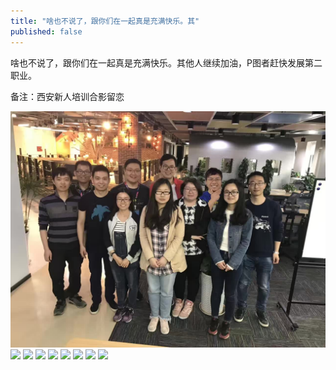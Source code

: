 ```yaml
---
title: "啥也不说了，跟你们在一起真是充满快乐。其"
published: false
---
```

啥也不说了，跟你们在一起真是充满快乐。其他人继续加油，P图者赶快发展第二职业。

备注：西安新人培训合影留恋

![](./1.jpg)
![](./2.jpg)
![](./3.jpg)
![](./4.jpg)
![](./5.jpg)
![](./6.jpg)
![](./7.jpg)
![](./8.jpg)
![](./9.jpg)
